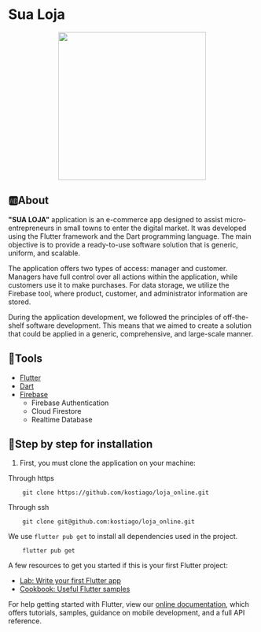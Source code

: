 # Sua Loja
<div align ='center'>
  <img src="https://github.com/kostiago/loja_online/assets/58218309/688a0b87-ac1a-4a2e-b297-717d17edaae9" width="300" />
</div>


## 🆎About

**"SUA LOJA"** application is an e-commerce app designed to assist micro-entrepreneurs in small towns to enter the digital market. It was developed using the Flutter framework and the Dart programming language. The main objective is to provide a ready-to-use software solution that is generic, uniform, and scalable.

The application offers two types of access: manager and customer. Managers have full control over all actions within the application, while customers use it to make purchases. For data storage, we utilize the Firebase tool, where product, customer, and administrator information are stored.

During the application development, we followed the principles of off-the-shelf software development. This means that we aimed to create a solution that could be applied in a generic, comprehensive, and large-scale manner.

## 📌Tools
- [Flutter](https://flutter.dev/)
- [Dart](https://dart.dev/)
- [Firebase](https://firebase.google.com/?hl=pt)
  - Firebase Authentication
  - Cloud Firestore
  - Realtime Database


## 🎯Step by step for installation

1. First, you must clone the application on your machine:

Through https
```
    git clone https://github.com/kostiago/loja_online.git
```

Through ssh
```
    git clone git@github.com:kostiago/loja_online.git
```

We use `flutter pub get` to install all dependencies used in the project.

```
    flutter pub get 
```
A few resources to get you started if this is your first Flutter project:

- [Lab: Write your first Flutter app](https://flutter.dev/docs/get-started/codelab)
- [Cookbook: Useful Flutter samples](https://flutter.dev/docs/cookbook)

For help getting started with Flutter, view our
[online documentation](https://flutter.dev/docs), which offers tutorials,
samples, guidance on mobile development, and a full API reference.
